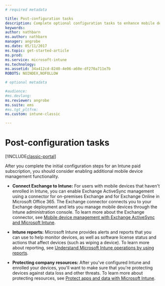 ```yaml
---
# required metadata

title: Post-configuration tasks 
description: Complete optional configuration tasks to enhance mobile device management functionality.
keywords:
author: nathbarn
ms.author: nathbarn
manager: angrobe
ms.date: 05/11/2017
ms.topic: get-started-article
ms.prod:
ms.service: microsoft-intune
ms.technology:
ms.assetid: 34a412cd-8240-4e06-a60e-df270a711e7b
ROBOTS: NOINDEX,NOFOLLOW

# optional metadata

#audience:
#ms.devlang:
ms.reviewer: angrobe
ms.suite: ems
#ms.tgt_pltfrm:
ms.custom: intune-classic

---
```


# Post-configuration tasks

[!INCLUDE[classic-portal](../includes/classic-portal.md)]

After you complete the initial configuration steps for an Intune  paid subscription, you should consider enabling additional mobile device management functionality.

-   **Connect Exchange to Intune:** For users with mobile devices  that haven't  enrolled in Intune, you can enable Exchange ActiveSync management using a connector for on-premises Exchange and for Exchange Online in  Microsoft Office 365. The Exchange connector connects you to your Exchange deployment and lets you manage mobile devices through the Intune administration console. To learn more about the Exchange connector, see [Mobile device management with Exchange ActiveSync and Microsoft Intune](/intune-classic/deploy-use/mobile-device-management-with-exchange-activesync-and-microsoft-intune).

-   **Intune reports:** Microsoft Intune provides alerts and reports that you can use to help monitor devices, as well as software license status and actions that affect devices (such as wiping a device).  To learn more about reporting, see [Understand Microsoft Intune operations by using reports](/intune-classic/deploy-use/understand-microsoft-intune-operations-by-using-reports).

-   **Protecting company resources:** After you've configured Intune and enrolled your devices, you'll want to make sure that you're protecting devices against data loss and other threats. To learn more about protecting resources, see [Protect apps and data with Microsoft Intune](/intune-classic/deploy-use/protect-apps-and-data-with-microsoft-intune).
